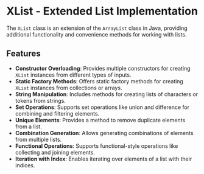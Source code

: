 # XList - Extended List Implementation

The `XList` class is an extension of the `ArrayList` class in Java, providing additional functionality and convenience methods for working with lists.

## Features

- **Constructor Overloading**: Provides multiple constructors for creating `XList` instances from different types of inputs.
- **Static Factory Methods**: Offers static factory methods for creating `XList` instances from collections or arrays.
- **String Manipulation**: Includes methods for creating lists of characters or tokens from strings.
- **Set Operations**: Supports set operations like union and difference for combining and filtering elements.
- **Unique Elements**: Provides a method to remove duplicate elements from a list.
- **Combination Generation**: Allows generating combinations of elements from multiple lists.
- **Functional Operations**: Supports functional-style operations like collecting and joining elements.
- **Iteration with Index**: Enables iterating over elements of a list with their indices.
